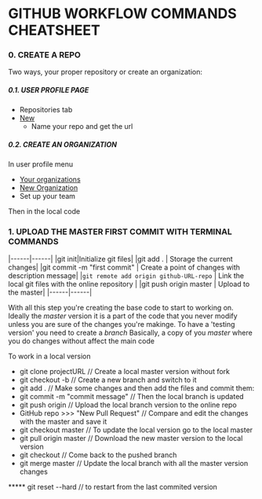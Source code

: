 # GITHUB WORKFLOW COMMANDS CHEATSHEET

### 0. CREATE A REPO

  Two ways, your proper repository or create an organization:
  
##### 0.1. USER PROFILE PAGE
  * Repositories tab
  * [New](https://github.com/new)
    * Name your repo and get the url
    
##### 0.2. CREATE AN ORGANIZATION
In user profile menu
  * [Your organizations](https://github.com/settings/organizations)
  * [New Organization](https://github.com/account/organizations/new)
   * Set up your team

Then in the local code
### 1. UPLOAD THE MASTER FIRST COMMIT WITH TERMINAL COMMANDS
  |------|------|
  |git init|Initialize git files|
  |git add .                               | Storage the current changes|
  |git commit -m "first commit"            | Create a point of changes with description message|
  |`git remote add origin github-URL-repo` | Link the local git files with the online repository |
  |git push origin master                  | Upload to the master|
  |------|------|
  
With all this step you're creating the base code to start to working on.
Ideally the *master* version it is a part of the code that you never modify
unless you are sure of the changes you're makinge.
To have a 'testing version' you need to create a *branch*
Basically, a copy of you *master* where you do changes without affect the main code

  To work in a local version
  * git clone projectURL                // Create a local master version without fork
  * git checkout -b <branch-name>       // Create a new branch and switch to it
  * git add .                           // Make some changes and then add the files and commit them:
  * git commit -m "commit message"      // Then the local branch is updated
  * git push origin <branch-name>       // Upload the local branch version to the online repo
  * GitHub repo >>> "New Pull Request"  // Compare and edit the changes with the master and save it
  * git checkout master                 // To update the local version go to the local master
  * git pull origin master              // Download the new master version to the local version 
  * git checkout <branch-name>          // Come back to the pushed branch
  * git merge master                    // Update the local branch with all the master version changes

***** git reset --hard                  // to restart from the last commited version

